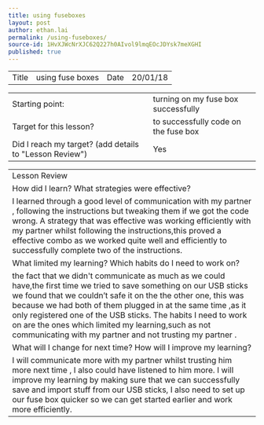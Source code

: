 ```yaml
---
title: using fuseboxes
layout: post
author: ethan.lai
permalink: /using-fuseboxes/
source-id: 1HvXJWcNrXJC62Q227h0AIvol9lmqEOcJDYsk7meXGHI
published: true
---
```

<table>
  <tr>
    <td>Title </td>
    <td>using fuse boxes </td>
    <td>Date </td>
    <td>20/01/18</td>
  </tr>
</table>


<table>
  <tr>
    <td>Starting point:</td>
    <td>turning on my fuse box successfully</td>
  </tr>
  <tr>
    <td>Target for this lesson?</td>
    <td>to successfully code on the fuse box</td>
  </tr>
  <tr>
    <td>Did I reach my target? 
(add details to "Lesson Review")</td>
    <td> Yes </td>
  </tr>
</table>


<table>
  <tr>
    <td>Lesson Review</td>
  </tr>
  <tr>
    <td>How did I learn? What strategies were effective? </td>
  </tr>
  <tr>
    <td>I learned through a good level of communication with my partner , following the instructions but tweaking them if we got the code wrong.
A strategy that was effective was working efficiently with my partner whilst following the instructions,this proved a effective combo as we worked quite well and efficiently to successfully complete two of the instructions.</td>
  </tr>
  <tr>
    <td>What limited my learning? Which habits do I need to work on? </td>
  </tr>
  <tr>
    <td>the fact that we didn't communicate as much as we could have,the first time we tried to save something on our USB sticks we found that we couldn’t safe it on the the other one, this was because we had both of them plugged in at the same time ,as it only registered one of the USB sticks.
The habits I need to work on are the ones which limited my learning,such as not communicating with my partner and not trusting my partner .</td>
  </tr>
  <tr>
    <td>What will I change for next time? How will I improve my learning?</td>
  </tr>
  <tr>
    <td>I will communicate more with my partner whilst trusting him more next time , I also could have listened to him more.
I will improve my learning by making sure that we can successfully save and import stuff from our USB sticks, I also need to set up our fuse box quicker so we can get started earlier and work more efficiently.</td>
  </tr>
</table>


